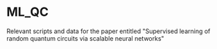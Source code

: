 # ML_QC
Relevant scripts and data for the paper entitled "Supervised learning of random quantum circuits via scalable neural networks"
